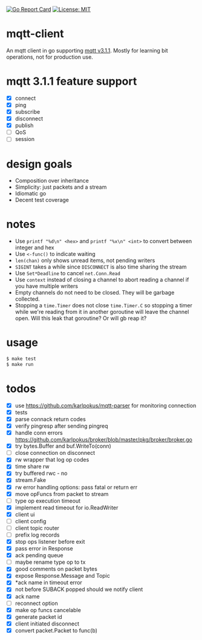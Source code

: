 [![Go Report Card](https://goreportcard.com/badge/karlpokus/mqtt-client)](https://goreportcard.com/report/karlpokus/mqtt-client) [![License: MIT](https://img.shields.io/badge/License-MIT-yellow.svg)](https://opensource.org/licenses/MIT)

# mqtt-client
An mqtt client in go supporting [mqtt v3.1.1](http://docs.oasis-open.org/mqtt/mqtt/v3.1.1/os/mqtt-v3.1.1-os.html#_Toc398718086). Mostly for learning bit operations, not for production use.

# mqtt 3.1.1 feature support
- [x] connect
- [x] ping
- [x] subscribe
- [x] disconnect
- [x] publish
- [ ] QoS
- [ ] session

# design goals
- Composition over inheritance
- Simplicity: just packets and a stream
- Idiomatic go
- Decent test coverage

# notes
- Use `printf "%d\n" <hex>` and `printf "%x\n" <int>` to convert between integer and hex
- Use `<-func()` to indicate waiting
- `len(chan)` only shows unread items, not pending writers
- `SIGINT` takes a while since `DISCONNECT` is also time sharing the stream
- Use `Set*Deadline` to cancel `net.Conn.Read`
- Use `context` instead of closing a channel to abort reading a channel if you have multiple writers
- Empty channels do not need to be closed. They will be garbage collected.
- Stopping a `time.Timer` does not close `time.Timer.C` so stopping a timer while we're reading from it in another goroutine will leave the channel open. Will this leak that goroutine? Or will gb reap it?

# usage
````bash
$ make test
$ make run
````

# todos
- [x] use https://github.com/karlpokus/mqtt-parser for monitoring connection
- [x] tests
- [x] parse connack return codes
- [x] verify pingresp after sending pingreq
- [x] handle conn errors https://github.com/karlpokus/broker/blob/master/pkg/broker/broker.go
- [x] try bytes.Buffer and buf.WriteTo(conn)
- [ ] close connection on disconnect
- [x] rw wrapper that log op codes
- [x] time share rw
- [x] try buffered rwc - no
- [x] stream.Fake
- [x] rw error handling options: pass fatal or return err
- [x] move opFuncs from packet to stream
- [ ] type op execution timeout
- [x] implement read timeout for io.ReadWriter
- [x] client ui
- [ ] client config
- [ ] client topic router
- [ ] prefix log records
- [x] stop ops listener before exit
- [x] pass error in Response
- [x] ack pending queue
- [ ] maybe rename type op to tx
- [x] good comments on packet bytes
- [x] expose Response.Message and Topic
- [x] *ack name in timeout error
- [x] not before SUBACK popped should we notify client
- [x] ack name
- [ ] reconnect option
- [x] make op funcs cancelable
- [x] generate packet id
- [x] client initiated disconnect
- [x] convert packet.Packet to func(b)
